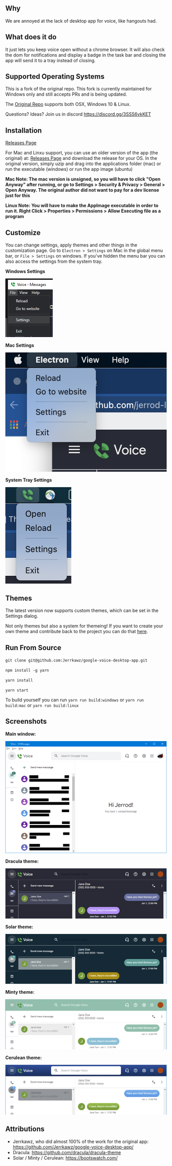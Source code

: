 ## Why
We are annoyed at the lack of desktop app for voice, like hangouts had.

## What does it do
It just lets you keep voice open without a chrome browser. It will also check the dom for notifications and display a badge in the task bar and closing the app will send it to a tray instead of closing.

## Supported Operating Systems
This is a fork of the original repo. This fork is currently maintained for Windows only and still accepts PRs and is being updated. 

The [Original Repo](https://github.com/Jerrkawz/google-voice-desktop-app/) supports both OSX, Windows 10 & Linux.

Questions? Ideas? Join us in discord https://discord.gg/3SSS6vkKET

## Installation
[Releases Page](https://github.com/latin-programmer/google-voice-desktop-app/releases)

For Mac and Linxu support, you can use an older version of the app (the original) at: [Releases Page](https://github.com/Jerrkawz/google-voice-desktop-app/releases) and download the release for your OS. In the original version, simply uzip and drag into the applications folder (mac) or run the executable (windows) or run the app image (ubuntu)

**Mac Note: The mac version is unsigned, so you will have to click "Open Anyway" after running, or go to Settings > Security & Privacy > General > Open Anyway. The original author did not want to pay for a dev license just for this**

**Linux Note: You will have to make the AppImage executable in order to run it. Right Click > Properties > Permissions > Allow Executing file as a program**

## Customize
You can change settings, apply themes and other things in the customization page. Go to `Electron > Settings` on Mac in the global menu bar, or `File > Settings` on windows. If you've hidden the menu bar you can also access the settings from the system tray.

**Windows Settings**

![Windows Settings](/screenshots/windowsSettings.png?raw=true)

**Mac Settings**

![Mac Settings](/screenshots/macSettings.png?raw=true)

**System Tray Settings**

![System Tray Settings](/screenshots/systemTraySettings.png?raw=true)

## Themes
The latest version now supports custom themes, which can be set in the Settings dialog.

Not only themes but also a system for themeing! If you want to create your own theme and contribute back to the project you can do that [here](THEMES.md).

## Run From Source
`git clone git@github.com:Jerrkawz/google-voice-desktop-app.git`

`npm install -g yarn`

`yarn install`

`yarn start`

To build yourself you can run
`yarn run build:windows` or `yarn run build:mac` or `yarn run build:linux`

## Screenshots

**Main window:**

![Windows](/screenshots/windows.png?raw=true)

**Dracula theme:**

![Dracula](/screenshots/dracula.png?raw=true)

**Solar theme:**

![Solar](/screenshots/solar.png?raw=true)

**Minty theme:**

![Minty](/screenshots/minty.png?raw=true)

**Cerulean theme:**

![Cerulean](/screenshots/cerulean.png?raw=true)

## Attributions
- Jerrkawz, who did almost 100% of the work for the original app: https://github.com/Jerrkawz/google-voice-desktop-app/
- Dracula: https://github.com/dracula/dracula-theme
- Solar / Minty / Cerulean: https://bootswatch.com/
